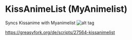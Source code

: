 # KissAnimeList (MyAnimelist)
Syncs Kissanime with Myanimelist
![alt tag](https://raw.githubusercontent.com/Franciscoseipel/Mal-for-Kissanime-Greasymonkey-/master/Screenshots/overview.png)

https://greasyfork.org/de/scripts/27564-kissanimelist
